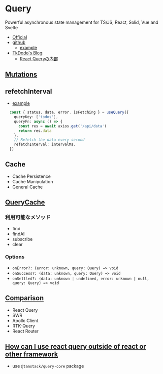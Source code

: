 # Query

Powerful asynchronous state management for TS/JS, React, Solid, Vue and Svelte

- [Official](https://tanstack.com/query/v4)
- [github](https://github.com/tanstack/query)
  - [example](https://github.com/TanStack/query/tree/main/examples)
- [TkDodo's Blog](https://tanstack.com/query/v4/docs/react/community/tkdodos-blog)
  - [React Queryの内部](https://www.makotot.dev/posts/inside-react-query-translation-ja)

## [Mutations](https://tanstack.com/query/v4/docs/react/guides/mutations)

## refetchInterval

- [example](https://github.com/TanStack/query/blob/main/examples/react/auto-refetching/pages/index.js)

```ts
  const { status, data, error, isFetching } = useQuery({
    queryKey: ['todos'],
    queryFn: async () => {
      const res = await axios.get('/api/data')
      return res.data
    },
    // Refetch the data every second
    refetchInterval: intervalMs,
  })
```

## Cache

- Cache Persistence
- Cache Manipulation
- General Cache

## [QueryCache](https://tanstack.com/query/v4/docs/react/reference/QueryCache)

### 利用可能なメソッド

- find
- findAll
- subscribe
- clear

### Options

- `onError?: (error: unknown, query: Query) => void`
- `onSuccess?: (data: unknown, query: Query) => void`
- `onSettled?: (data: unknown | undefined, error: unknown | null, query: Query) => void`

## [Comparison](https://tanstack.com/query/v4/docs/react/comparison)

- React Query
- SWR
- Apollo Client
- RTK-Query
- React Router

## [How can I use react query outside of react or other framework](https://github.com/TanStack/query/discussions/4771)

- use `@tanstack/query-core` package
